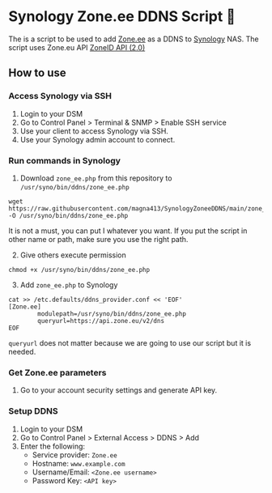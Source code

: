 # Synology Zone.ee DDNS Script 📜

The is a script to be used to add [Zone.ee](https://www.zone.ee/) as a DDNS to [Synology](https://www.synology.com/) NAS. The script uses Zone.eu API [ZoneID API (2.0)](https://api.zone.eu/v2)

## How to use

### Access Synology via SSH

1. Login to your DSM
2. Go to Control Panel > Terminal & SNMP > Enable SSH service
3. Use your client to access Synology via SSH.
4. Use your Synology admin account to connect.

### Run commands in Synology

1. Download `zone_ee.php` from this repository to `/usr/syno/bin/ddns/zone_ee.php`

```
wget https://raw.githubusercontent.com/magna413/SynologyZoneeDDNS/main/zone_ee.php -O /usr/syno/bin/ddns/zone_ee.php
```

It is not a must, you can put I whatever you want. If you put the script in other name or path, make sure you use the right path.

2. Give others execute permission

```
chmod +x /usr/syno/bin/ddns/zone_ee.php
```

3. Add `zone_ee.php` to Synology

```
cat >> /etc.defaults/ddns_provider.conf << 'EOF'
[Zone.ee]
        modulepath=/usr/syno/bin/ddns/zone_ee.php
        queryurl=https://api.zone.eu/v2/dns
EOF
```

`queryurl` does not matter because we are going to use our script but it is needed.

### Get Zone.ee parameters

1. Go to your account security settings and generate API key.

### Setup DDNS

1. Login to your DSM
2. Go to Control Panel > External Access > DDNS > Add
3. Enter the following:
   - Service provider: `Zone.ee`
   - Hostname: `www.example.com`
   - Username/Email: `<Zone.ee username>`
   - Password Key: `<API key>`